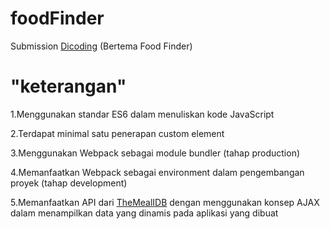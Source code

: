 # foodFinder

Submission [Dicoding](https://www.dicoding.com/) (Bertema Food Finder)

# "keterangan"

1.Menggunakan standar ES6 dalam menuliskan kode JavaScript

2.Terdapat minimal satu penerapan custom element

3.Menggunakan Webpack sebagai module bundler (tahap production)

4.Memanfaatkan Webpack sebagai environment dalam pengembangan proyek (tahap development)

5.Memanfaatkan API dari [TheMealIDB](https://www.themealdb.com/api.php) dengan menggunakan konsep AJAX dalam menampilkan data yang dinamis pada aplikasi yang dibuat
